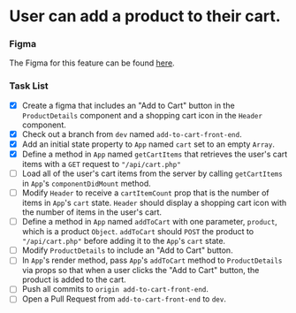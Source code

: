 # User can add a product to their cart.

### Figma

The Figma for this feature can be found [here](https://www.figma.com/file/BKByCT0h5swDTLY1XHGibRRr/wicked-sales?node-id=11%3A13).

### Task List

- [x] Create a figma that includes an "Add to Cart" button in the `ProductDetails` component and a shopping cart icon in the `Header` component.
- [x] Check out a branch from `dev` named `add-to-cart-front-end`.
- [x] Add an initial state property to `App` named `cart` set to an empty `Array`.
- [x] Define a method in `App` named `getCartItems` that retrieves the user's cart items with a `GET` request to `"/api/cart.php"`
- [ ] Load all of the user's cart items from the server by calling `getCartItems` in `App`'s `componentDidMount` method.
- [ ] Modify `Header` to receive a `cartItemCount` prop that is the number of items in `App`'s `cart` state. `Header` should display a shopping cart icon with the number of items in the user's cart.
- [ ] Define a method in `App` named `addToCart` with one parameter, `product`, which is a product `Object`. `addToCart` should `POST` the product to `"/api/cart.php"` before adding it to the `App`'s `cart` state.
- [ ] Modify `ProductDetails` to include an "Add to Cart" button.
- [ ] In `App`'s render method, pass `App`'s `addToCart` method to `ProductDetails` via props so that when a user clicks the "Add to Cart" button, the product is added to the cart.
- [ ] Push all commits to `origin add-to-cart-front-end`.
- [ ] Open a Pull Request from `add-to-cart-front-end` to `dev`.
